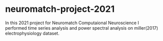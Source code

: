 # neuromatch-project-2021
In this 2021 project for Neuromatch Computaional Neuroscience I performed time series analysis and power spectral analysis on miller(2017) electrophysiology dataset.
